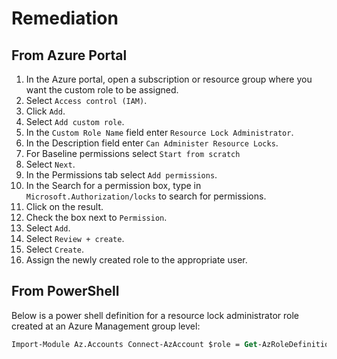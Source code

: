 # Remediation

## From Azure Portal

1. In the Azure portal, open a subscription or resource group where you want the custom role to be assigned.
2. Select `Access control (IAM)`.
3. Click `Add`.
4. Select `Add custom role`.
5. In the `Custom Role Name` field enter `Resource Lock Administrator`.
6. In the Description field enter `Can Administer Resource Locks`.
7. For Baseline permissions select `Start from scratch`
8. Select `Next`.
9. In the Permissions tab select `Add permissions`.
10. In the Search for a permission box, type in `Microsoft.Authorization/locks` to search for permissions.
11. Click on the result.
12. Check the box next to `Permission`.
13. Select `Add`.
14. Select `Review + create`.
15. Select `Create`.
16. Assign the newly created role to the appropriate user.

## From PowerShell

Below is a power shell definition for a resource lock administrator role created at an Azure Management group level:

```ps
Import-Module Az.Accounts Connect-AzAccount $role = Get-AzRoleDefinition "User Access Administrator" $role.Id = $null $role.Name = "Resource Lock Administrator" $role.Description = "Can Administer Resource Locks" $role.Actions.Clear() $role.Actions.Add("Microsoft.Authorization/locks/*") $role.AssignableScopes.Clear() * Scope at the Management group level Management group $role.AssignableScopes.Add("/providers/Microsoft.Management/managementGroups/MG-Name") New-AzRoleDefinition -Role $role Get-AzureRmRoleDefinition "Resource Lock Administrator"
```
